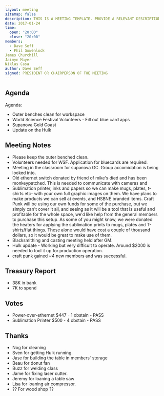 ```yaml
---
layout: meeting
sitemap: false
description: THIS IS A MEETING TEMPLATE. PROVIDE A RELEVANT DESCRIPTION OR SYNOPSIS OF THE MEETING
date: 2017-01-24
time:
  open: "20:00"
  close: "20:00"
members:
  - Dave Seff
  - Phil Gowenlock
James Churchill
Jaimyn Mayer
Niklas Casa
author: Dave Seff
signed: PRESIDENT OR CHAIRPERSON OF THE MEETING
---
```


## Agenda
Agenda:

 - Outer benches clean for workspace
 - World Science Festival Volunteers - Fill out blue card apps
 - Supanova Gold Coast
 - Update on the Hulk

## Meeting Notes
 - Please keep the outer benched clean.
 - Volunteers needed for WSF. Application for bluecards are required. 
 - Meeting in the classroom for supanova GC. Group accomidation is being looked into. 
 - Old ethernet switch donated by friend of mike's died and has been monkeypatched. This is needed to communicate with cameras and 
 - Sublimation printer, inks and papers so we can make mugs, plates, t-shirts etc- with your own full graphic images on them. We have plans to make products we can sell at events, and HSBNE branded items. Craft Punk will be using our own funds for some of the purchase, but we simply can't cover it all, and seeing as it will be a tool that is useful and profitable for the whole space, we'd like help from the general members to purchase this setup. As some of you might know, we were donated the heaters for applying the sublimation prints to mugs, plates and T-shirts/flat things. These alone would have cost a couple of thousand dollars, so it would be great to make use of them.
 - Blacksmithing and casting meeting held after GM.
 - Hulk update - Working but very difficult to operate. Around $2000 is needed to tool it up for production operation.
 -  craft punk gained ~4 new members and was successful. 
## Treasury Report
 - 38K in bank
 - 7K to spend

## Votes
 - Power-over-ethernet $447 - 1 obstain - PASS
 - Sublimation Printer $500 - 4 obstain - PASS

## Thanks
 - Nog for cleaning 
 - Sven for getting Hulk running.
 - Jase for building the table in members' storage
 - Beau for donut fan
 - Buzz for welding class
 - Jame for fixing laser cutter.
 - Jeremy for loaning a table saw
 - Lisa for loaning air compressor.
 - ?? For wood shop ??
